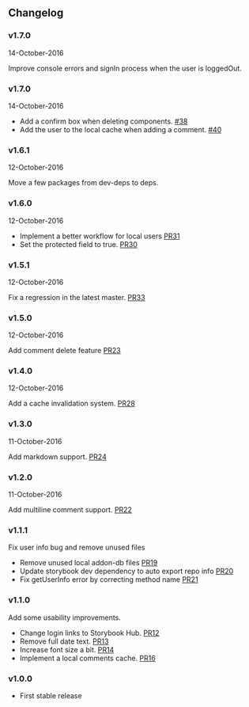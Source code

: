 ## Changelog

### v1.7.0
14-October-2016

Improve console errors and signIn process when the user is loggedOut.

### v1.7.0
14-October-2016

* Add a confirm box when deleting components. [#38](https://github.com/kadirahq/storybook-addon-comments/pull/38)
* Add the user to the local cache when adding a comment. [#40](https://github.com/kadirahq/storybook-addon-comments/pull/40)

### v1.6.1
12-October-2016

Move a few packages from dev-deps to deps.

### v1.6.0
12-October-2016

* Implement a better workflow for local users [PR31](https://github.com/kadirahq/storybook-addon-comments/pull/31)
* Set the protected field to true. [PR30](https://github.com/kadirahq/storybook-addon-comments/pull/30)

### v1.5.1
12-October-2016

Fix a regression in the latest master. [PR33](https://github.com/kadirahq/storybook-addon-comments/pull/33)

### v1.5.0
12-October-2016

Add comment delete feature [PR23](https://github.com/kadirahq/storybook-addon-comments/pull/23)

### v1.4.0
12-October-2016

Add a cache invalidation system. [PR28](https://github.com/kadirahq/storybook-addon-comments/pull/28)

### v1.3.0
11-October-2016

Add markdown support. [PR24](https://github.com/kadirahq/storybook-addon-comments/pull/24)

### v1.2.0
11-October-2016

Add multiline comment support. [PR22](https://github.com/kadirahq/storybook-addon-comments/pull/22)

### v1.1.1

Fix user info bug and remove unused files

* Remove unused local addon-db files [PR19](https://github.com/kadirahq/storybook-addon-comments/pull/19)
* Update storybook dev dependency to auto export repo info [PR20](https://github.com/kadirahq/storybook-addon-comments/pull/20)
* Fix getUserInfo error by correcting method name [PR21](https://github.com/kadirahq/storybook-addon-comments/pull/21)

### v1.1.0

Add some usability improvements.

* Change login links to Storybook Hub. [PR12](https://github.com/kadirahq/storybook-addon-comments/pull/12)
* Remove full date text. [PR13](https://github.com/kadirahq/storybook-addon-comments/pull/13)
* Increase font size a bit. [PR14](https://github.com/kadirahq/storybook-addon-comments/pull/14)
* Implement a local comments cache. [PR16](https://github.com/kadirahq/storybook-addon-comments/pull/16)

### v1.0.0

* First stable release
